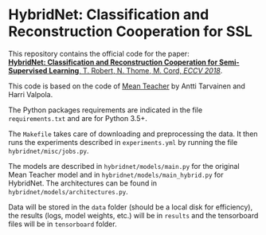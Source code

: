 # HybridNet: Classification and Reconstruction Cooperation for SSL

This repository contains the official code for the paper:  
[**HybridNet: Classification and Reconstruction Cooperation for Semi-Supervised Learning**, T. Robert, N. Thome, M. Cord, _ECCV 2018_](https://arxiv.org/abs/1807.11407).

This code is based on the code of [Mean Teacher](https://github.com/CuriousAI/mean-teacher) by Antti Tarvainen and Harri Valpola.

The Python packages requirements are indicated in the file `requirements.txt` and are for Python 3.5+.

The `Makefile` takes care of downloading and preprocessing the data. It then runs the experiments described in `experiments.yml` by running the file `hybridnet/misc/jobs.py`. 

The models are described in `hybridnet/models/main.py` for the original Mean Teacher model and in `hybridnet/models/main_hybrid.py` for HybridNet. The architectures can be found in `hybridnet/models/architectures.py`.

Data will be stored in the `data` folder (should be a local disk for efficiency), the results (logs, model weights, etc.) will be in `results` and the tensorboard files will be in `tensorboard` folder.

